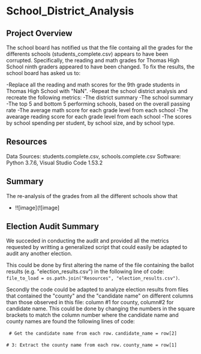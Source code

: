 # School_District_Analysis

## Project Overview
The school board has notified us that the file containg all the grades for the differents schools (students_complete.csv) appears to have been corrupted.
Specifically, the reading and math grades for Thomas High School ninth graders appeared to have been changed.
To fix the results, the school board has asked us to:

-Replace all the reading and math scores for the 9th grade students in Thomas High School with "NaN".
-Repeat the school district analysis and recreate the following metrics:
  -The district summary
  -The school summary
  -The top 5 and bottom 5 performing schools, based on the overall passing rate
  -The average math score for each grade level from each school
  -The avearage reading score for each grade level from each school
  -The scores by school spending per student, by school size, and by school type.

## Resources
Data Sources: students.complete.csv, schools.complete.csv
Software: Python 3.7.6, Visual Studio Code 1.53.2

## Summary

The re-analysis of the grades from all the different schools show that
-  !![image](![image] 



## Election Audit Summary

We succeded in conducting the audit and provided all the metrics requested by writting a generalized script that could easily be adapted to audit any another election.

This could be done by first altering the name of the file containing the ballot results (e.g. "election_results.csv") in the following line of code: 
`file_to_load = os.path.join("Resources", "election_results.csv")`. 

Secondly the code could be adapted to analyze election results from files that contained the "county" and the "candidate name" on different columns than those observed in this file: column #1 for county, column#2 for candidate name.  This could be done by changing the numbers in the square brackets to match the column number where the candidate name and county names are found the following lines of code:

` # Get the candidate name from each row.`
  `candidate_name = row[2]`

  `# 3: Extract the county name from each row.`
  `county_name = row[1]`
